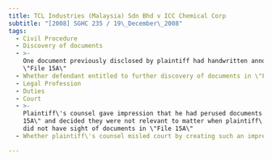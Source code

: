 ```yaml
---
title: TCL Industries (Malaysia) Sdn Bhd v ICC Chemical Corp
subtitle: "[2008] SGHC 235 / 19\_December\_2008"
tags:
  - Civil Procedure
  - Discovery of documents
  - >-
    One document previously disclosed by plaintiff had handwritten annotation to
    \"File 15A\"
  - Whether defendant entitled to further discovery of documents in \"File 15A\"
  - Legal Profession
  - Duties
  - Court
  - >-
    Plaintiff\'s counsel gave impression that he had perused documents in \"File
    15A\" and decided they were not relevant to matter when plaintiff\'s counsel
    did not have sight of documents in \"File 15A\"
  - Whether plaintiff\'s counsel misled court by creating such an impression

---
```


